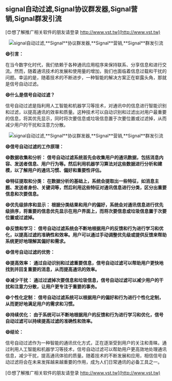 ## **signal自动过滤,**Signal**协议群发器,**Signal**营销,**Signal**群发引流**

[😍想了解推广相关软件的朋友请登录 http://www.vst.tw](http://www.vst.tw)

 <center><img src="https://vst.tw/MP4/tuiguang/png/3.png" alt="signal自动过滤,**Signal**协议群发器,**Signal**营销,**Signal**群发引流"></center>

**😄引言：**

在当今数字化时代，我们依赖于各种通讯应用程序来保持联系、分享信息和进行交流。然而，随着通讯技术的发展和使用量的增加，我们也面临着信息过载和干扰的问题。幸运的是，随着技术的不断进步，一种智能的解决方案正在崭露头角，那就是信号自动过滤。

**😄什么是信号自动过滤？**

信号自动过滤是指利用人工智能和机器学习等技术，对通讯中的信息进行智能识别和过滤，以提高通讯的效率和质量。这种技术可以自动识别和过滤出对用户最重要的信息，将其优先显示，同时将次要信息或垃圾信息置于次要位置或过滤掉，从而减少用户的干扰和注意力分散。

 <center><img src="https://vst.tw/MP4/tuiguang/png/4.png" alt="signal自动过滤,**Signal**协议群发器,**Signal**营销,**Signal**群发引流"></center>

**😄信号自动过滤的工作原理：**

**😄数据收集和分析： 信号自动过滤系统首先会收集用户的通讯数据，包括消息内容、发送者信息、用户行为等。然后利用机器学习算法对这些数据进行分析和建模，以了解用户的通讯习惯、偏好和重要性评估。**

**😄特征提取和分类： 在数据分析的基础上，系统会提取出一些特征，如消息主题、发送者身份、关键词等，然后利用这些特征对通讯信息进行分类，区分出重要信息和次要信息。**

**😄优先级排序和显示： 根据分类结果和用户的偏好，系统会对通讯信息进行优先级排序，将重要的信息优先显示在用户界面上，而将次要信息或垃圾信息置于次要位置或过滤掉。**

**😄反馈和学习： 信号自动过滤系统会不断地根据用户的反馈和行为进行学习和优化，以提高过滤的准确性和效率。用户可以通过手动调整优先级或提供反馈来帮助系统更好地理解其偏好和需求。**

**😄信号自动过滤的优势：**

**😄提高效率： 通过自动识别和过滤重要信息，信号自动过滤可以帮助用户更快地找到并回复重要的消息，从而提高通讯的效率。**

**😄减少干扰： 通过过滤掉次要信息和垃圾信息，信号自动过滤可以减少用户的干扰和注意力分散，让用户更专注于重要的事务。**

**😄个性化定制： 信号自动过滤系统可以根据用户的偏好和行为进行个性化定制，从而更好地满足用户的需求和习惯。**

**😄持续优化： 由于系统可以不断地根据用户的反馈和行为进行学习和优化，信号自动过滤可以持续提高过滤的准确性和效率。**

**😄结论：**

信号自动过滤作为一种智能的通讯优化方式，正在逐渐受到用户的关注和青睐。通过利用人工智能和机器学习等技术，信号自动过滤可以帮助用户更高效地处理通讯信息，减少干扰，提高通讯体验的质量。随着技术的不断发展和应用，相信信号自动过滤将会在未来发挥越来越重要的作用，成为人们日常通讯的必备工具之一。

[😍想了解推广相关软件的朋友请登录 http://www.vst.tw](http://www.vst.tw)



